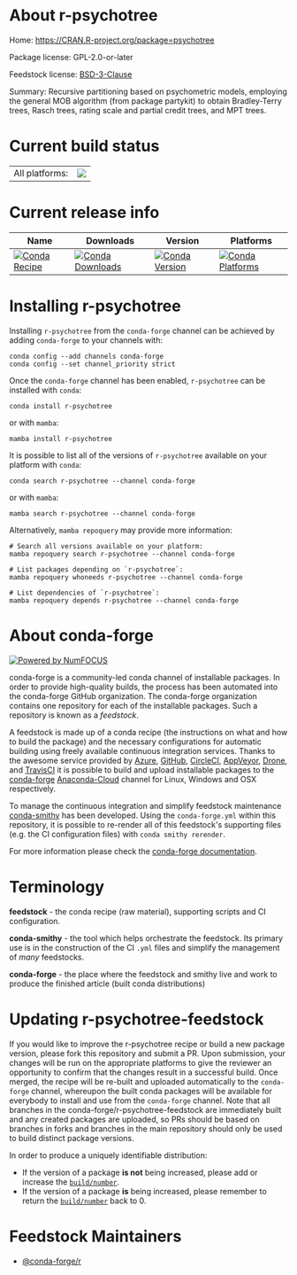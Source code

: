 About r-psychotree
==================

Home: https://CRAN.R-project.org/package=psychotree

Package license: GPL-2.0-or-later

Feedstock license: [BSD-3-Clause](https://github.com/conda-forge/r-psychotree-feedstock/blob/main/LICENSE.txt)

Summary: Recursive partitioning based on psychometric models, employing the general MOB algorithm (from package partykit) to obtain Bradley-Terry trees, Rasch trees, rating scale and partial credit trees, and MPT trees.

Current build status
====================


<table><tr><td>All platforms:</td>
    <td>
      <a href="https://dev.azure.com/conda-forge/feedstock-builds/_build/latest?definitionId=14626&branchName=main">
        <img src="https://dev.azure.com/conda-forge/feedstock-builds/_apis/build/status/r-psychotree-feedstock?branchName=main">
      </a>
    </td>
  </tr>
</table>

Current release info
====================

| Name | Downloads | Version | Platforms |
| --- | --- | --- | --- |
| [![Conda Recipe](https://img.shields.io/badge/recipe-r--psychotree-green.svg)](https://anaconda.org/conda-forge/r-psychotree) | [![Conda Downloads](https://img.shields.io/conda/dn/conda-forge/r-psychotree.svg)](https://anaconda.org/conda-forge/r-psychotree) | [![Conda Version](https://img.shields.io/conda/vn/conda-forge/r-psychotree.svg)](https://anaconda.org/conda-forge/r-psychotree) | [![Conda Platforms](https://img.shields.io/conda/pn/conda-forge/r-psychotree.svg)](https://anaconda.org/conda-forge/r-psychotree) |

Installing r-psychotree
=======================

Installing `r-psychotree` from the `conda-forge` channel can be achieved by adding `conda-forge` to your channels with:

```
conda config --add channels conda-forge
conda config --set channel_priority strict
```

Once the `conda-forge` channel has been enabled, `r-psychotree` can be installed with `conda`:

```
conda install r-psychotree
```

or with `mamba`:

```
mamba install r-psychotree
```

It is possible to list all of the versions of `r-psychotree` available on your platform with `conda`:

```
conda search r-psychotree --channel conda-forge
```

or with `mamba`:

```
mamba search r-psychotree --channel conda-forge
```

Alternatively, `mamba repoquery` may provide more information:

```
# Search all versions available on your platform:
mamba repoquery search r-psychotree --channel conda-forge

# List packages depending on `r-psychotree`:
mamba repoquery whoneeds r-psychotree --channel conda-forge

# List dependencies of `r-psychotree`:
mamba repoquery depends r-psychotree --channel conda-forge
```


About conda-forge
=================

[![Powered by
NumFOCUS](https://img.shields.io/badge/powered%20by-NumFOCUS-orange.svg?style=flat&colorA=E1523D&colorB=007D8A)](https://numfocus.org)

conda-forge is a community-led conda channel of installable packages.
In order to provide high-quality builds, the process has been automated into the
conda-forge GitHub organization. The conda-forge organization contains one repository
for each of the installable packages. Such a repository is known as a *feedstock*.

A feedstock is made up of a conda recipe (the instructions on what and how to build
the package) and the necessary configurations for automatic building using freely
available continuous integration services. Thanks to the awesome service provided by
[Azure](https://azure.microsoft.com/en-us/services/devops/), [GitHub](https://github.com/),
[CircleCI](https://circleci.com/), [AppVeyor](https://www.appveyor.com/),
[Drone](https://cloud.drone.io/welcome), and [TravisCI](https://travis-ci.com/)
it is possible to build and upload installable packages to the
[conda-forge](https://anaconda.org/conda-forge) [Anaconda-Cloud](https://anaconda.org/)
channel for Linux, Windows and OSX respectively.

To manage the continuous integration and simplify feedstock maintenance
[conda-smithy](https://github.com/conda-forge/conda-smithy) has been developed.
Using the ``conda-forge.yml`` within this repository, it is possible to re-render all of
this feedstock's supporting files (e.g. the CI configuration files) with ``conda smithy rerender``.

For more information please check the [conda-forge documentation](https://conda-forge.org/docs/).

Terminology
===========

**feedstock** - the conda recipe (raw material), supporting scripts and CI configuration.

**conda-smithy** - the tool which helps orchestrate the feedstock.
                   Its primary use is in the construction of the CI ``.yml`` files
                   and simplify the management of *many* feedstocks.

**conda-forge** - the place where the feedstock and smithy live and work to
                  produce the finished article (built conda distributions)


Updating r-psychotree-feedstock
===============================

If you would like to improve the r-psychotree recipe or build a new
package version, please fork this repository and submit a PR. Upon submission,
your changes will be run on the appropriate platforms to give the reviewer an
opportunity to confirm that the changes result in a successful build. Once
merged, the recipe will be re-built and uploaded automatically to the
`conda-forge` channel, whereupon the built conda packages will be available for
everybody to install and use from the `conda-forge` channel.
Note that all branches in the conda-forge/r-psychotree-feedstock are
immediately built and any created packages are uploaded, so PRs should be based
on branches in forks and branches in the main repository should only be used to
build distinct package versions.

In order to produce a uniquely identifiable distribution:
 * If the version of a package **is not** being increased, please add or increase
   the [``build/number``](https://docs.conda.io/projects/conda-build/en/latest/resources/define-metadata.html#build-number-and-string).
 * If the version of a package **is** being increased, please remember to return
   the [``build/number``](https://docs.conda.io/projects/conda-build/en/latest/resources/define-metadata.html#build-number-and-string)
   back to 0.

Feedstock Maintainers
=====================

* [@conda-forge/r](https://github.com/conda-forge/r/)

